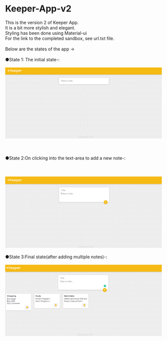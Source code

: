 # Keeper-App-v2
This is the version 2 of Keeper App.<br />
It is a bit more stylish and elegant.<br />
Styling has been done using Material-ui<br />
For the link to the completed sandbox, see url.txt file.<br /><br />
Below are the states of the app -> <br /><br />
●State 1: The initial state-:
<br />
<br />
![Image of Keeper App](https://github.com/Godzilla5111/Keeper-App-v2/blob/master/initial.PNG)
<br />
<br />
<br />
<br />
●State 2:On clicking into the text-area to add a new note-:
<br />
<br />
<br />
<br />
![Image of Keeper App](https://github.com/Godzilla5111/Keeper-App-v2/blob/master/onClick.PNG)
<br />
<br />
●State 3:Final state(after adding multiple notes)-:
<br />
<br />
![Image of Keeper App](https://github.com/Godzilla5111/Keeper-App-v2/blob/master/final.PNG)
<br />
<br />






